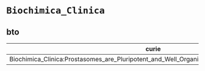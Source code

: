 # `Biochimica_Clinica`

## bto

| curie                                                                                       |   usages | nodes                                             |
|---------------------------------------------------------------------------------------------|----------|---------------------------------------------------|
| Biochimica_Clinica:Prostasomes_are_Pluripotent_and_Well_Organized_Organelles_in_Human_Semen |        1 | [BTO:0001128](https://bioregistry.io/BTO:0001128) |

